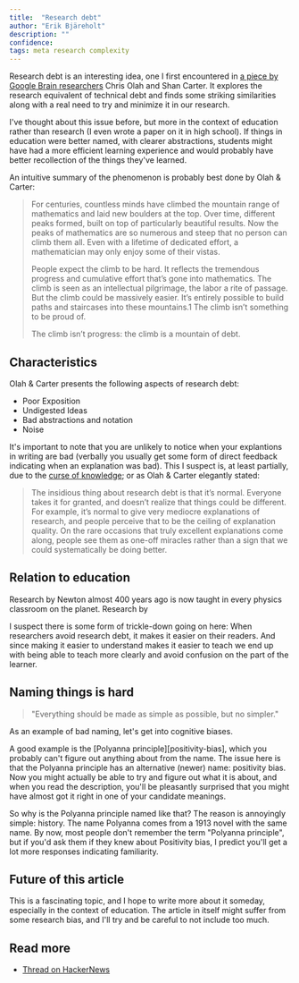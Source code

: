 ```yaml
---
title:  "Research debt"
author: "Erik Bjäreholt"
description: ""
confidence: 
tags: meta research complexity
---
```


Research debt is an interesting idea, one I first encountered in [a piece by Google Brain researchers][distill] Chris Olah and Shan Carter. It explores the research equivalent of technical debt and finds some striking similarities along with a real need to try and minimize it in our research.

I've thought about this issue before, but more in the context of education rather than research (I even wrote a paper on it in high school). If things in education were better named, with clearer abstractions, students might have had a more efficient learning experience and would probably have better recollection of the things they've learned.

An intuitive summary of the phenomenon is probably best done by Olah & Carter:

> For centuries, countless minds have climbed the mountain range of mathematics and laid new boulders at the top. Over time, different peaks formed, built on top of particularly beautiful results. Now the peaks of mathematics are so numerous and steep that no person can climb them all. Even with a lifetime of dedicated effort, a mathematician may only enjoy some of their vistas.
>
> People expect the climb to be hard. It reflects the tremendous progress and cumulative effort that’s gone into mathematics. The climb is seen as an intellectual pilgrimage, the labor a rite of passage. But the climb could be massively easier. It’s entirely possible to build paths and staircases into these mountains.1 The climb isn’t something to be proud of.
>
> The climb isn’t progress: the climb is a mountain of debt.


## Characteristics

Olah & Carter presents the following aspects of research debt:

<!-- TODO: Can these be summarized more succinctly? The names of each aspect is vague without much elaboration -->

 - Poor Exposition
 - Undigested Ideas
 - Bad abstractions and notation
 - Noise

It's important to note that you are unlikely to notice when your explantions in writing are bad (verbally you usually get some form of direct feedback indicating when an explanation was bad). This I suspect is, at least partially, due to the [curse of knowledge](curse-of-knowledge); or as Olah & Carter elegantly stated:

> The insidious thing about research debt is that it’s normal. Everyone takes it for granted, and doesn’t realize that things could be different. For example, it’s normal to give very mediocre explanations of research, and people perceive that to be the ceiling of explanation quality. On the rare occasions that truly excellent explanations come along, people see them as one-off miracles rather than a sign that we could systematically be doing better.


## Relation to education

Research by Newton almost 400 years ago is now taught in every physics classroom on the planet. Research by 

I suspect there is some form of trickle-down going on here: When researchers avoid research debt, it makes it easier on their readers. And since making it easier to understand makes it easier to teach we end up with being able to teach more clearly and avoid confusion on the part of the learner. 


## Naming things is hard

> "Everything should be made as simple as possible, but no simpler."

As an example of bad naming, let's get into cognitive biases.

A good example is the [Polyanna principle][positivity-bias], which you probably can't figure out anything about from the name. The issue here is that the Polyanna principle has an alternative (newer) name: positivity bias. Now you might actually be able to try and figure out what it is about, and when you read the description, you'll be pleasantly surprised that you might have almost got it right in one of your candidate meanings.

So why is the Polyanna principle named like that? The reason is annoyingly simple: history. The name Polyanna comes from a 1913 novel with the same name. By now, most people don't remember the term "Polyanna principle", but if you'd ask them if they knew about Positivity bias, I predict you'll get a lot more responses indicating familiarity.


## Future of this article

This is a fascinating topic, and I hope to write more about it someday, especially in the context of education. The article in itself might suffer from some research bias, and I'll try and be careful to not include too much.


## Read more

 - [Thread on HackerNews][hn]


[distill]: http://distill.pub/2017/research-debt/
[hn]: https://news.ycombinator.com/item?id=13932806
[curse-of-knowledge]: https://en.wikipedia.org/wiki/Curse_of_knowledge
